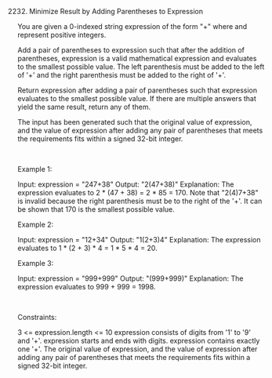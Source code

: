 2232. Minimize Result by Adding Parentheses to Expression

You are given a 0-indexed string expression of the form "<num1>+<num2>" where <num1> and <num2> represent positive integers.

Add a pair of parentheses to expression such that after the addition of parentheses, expression is a valid mathematical expression and evaluates to the smallest possible value. The left parenthesis must be added to the left of '+' and the right parenthesis must be added to the right of '+'.

Return expression after adding a pair of parentheses such that expression evaluates to the smallest possible value. If there are multiple answers that yield the same result, return any of them.

The input has been generated such that the original value of expression, and the value of expression after adding any pair of parentheses that meets the requirements fits within a signed 32-bit integer.

 

Example 1:

Input: expression = "247+38"
Output: "2(47+38)"
Explanation: The expression evaluates to 2 * (47 + 38) = 2 * 85 = 170.
Note that "2(4)7+38" is invalid because the right parenthesis must be to the right of the '+'.
It can be shown that 170 is the smallest possible value.


Example 2:

Input: expression = "12+34"
Output: "1(2+3)4"
Explanation: The expression evaluates to 1 * (2 + 3) * 4 = 1 * 5 * 4 = 20.


Example 3:

Input: expression = "999+999"
Output: "(999+999)"
Explanation: The expression evaluates to 999 + 999 = 1998.


 

Constraints:

3 <= expression.length <= 10
expression consists of digits from '1' to '9' and '+'.
expression starts and ends with digits.
expression contains exactly one '+'.
The original value of expression, and the value of expression after adding any pair of parentheses that meets the requirements fits within a signed 32-bit integer.